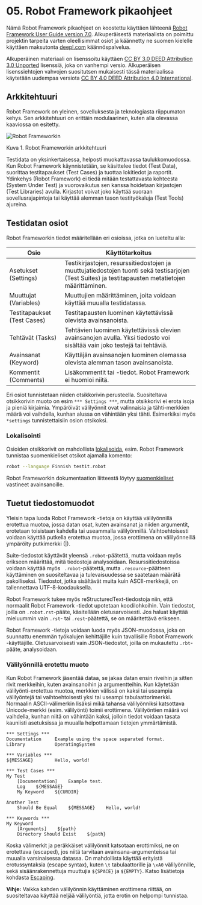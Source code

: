 # 05. Robot Framework pikaohjeet

Nämä Robot Framework pikaohjeet on koostettu käyttäen lähteenä 
[Robot Framework User Guide version 7.0](https://robotframework.org/robotframework/latest/RobotFrameworkUserGuide.html#introduction). Alkuperäisestä materiaalista on poimittu
projektin tarpeita varten oleellisimmat osiot ja käännetty ne suomen kielelle käyttäen maksutonta [deepl.com](https://www.deepl.com/) käännöspalvelua.

Alkuperäinen materiaali on lisenssoitu käyttäen [CC BY 3.0 DEED Attribution 3.0 Unported](https://creativecommons.org/licenses/by/3.0/deed.fi) lisenssiä, joka on vanhempi versio.
Alkuperäisen lisenssiehtojen vahvojen suositutsen mukaisesti tässä materiaalissa käytetään uudempaa versiota [CC BY 4.0 DEED
Attribution 4.0 International](https://creativecommons.org/licenses/by/4.0/deed.fi).

## Arkkitehtuuri

Robot Framework on yleinen, sovelluksesta ja teknologiasta riippumaton kehys. Sen arkkitehtuuri on erittäin modulaarinen, kuten alla olevassa kaaviossa on esitetty.

![Robot Frameworkin](https://robotframework.org/robotframework/latest/images/architecture.png)

Kuva 1. Robot Frameworkin arkkitehtuuri

Testidata on yksinkertaisessa, helposti muokattavassa taulukkomuodossa. Kun Robot Framework käynnistetään, se käsittelee tiedot (Test Data), 
suorittaa testitapaukset (Test Cases) ja tuottaa lokitiedot ja raportit. Ydinkehys (Robot Framework) ei tiedä mitään testattavasta kohteesta (System Under Test) ja 
vuorovaikutus sen kanssa hoidetaan kirjastojen (Test Libraries) avulla. Kirjastot voivat joko käyttää suoraan sovellusrajapintoja tai 
käyttää alemman tason testityökaluja (Test Tools) ajureina.

## Testidatan osiot
Robot Frameworkin tiedot määritellään eri osioissa, jotka on lueteltu alla:

| Osio | Käyttötarkoitus |
| ---- | --------------- |
| Asetukset (Settings) | Testikirjastojen, resurssitiedostojen ja muuttujatiedostojen tuonti sekä testisarjojen (Test Suites) ja testitapausten metatietojen määrittäminen. |
| Muuttujat (Variables)| Muuttujien määrittäminen, joita voidaan käyttää muualla testidatassa. |
| Testitapaukset (Test Cases) | Testitapausten luominen käytettävissä olevista avainsanoista. |
| Tehtävät (Tasks) | Tehtävien luominen käytettävissä olevien avainsanojen avulla. Yksi tiedosto voi sisältää vain joko testejä tai tehtäviä. |
| Avainsanat (Keyword) | Käyttäjän avainsanojen luominen olemassa olevista alemman tason avainsanoista. |
| Kommentit (Comments) | Lisäkommentit tai -tiedot. Robot Framework ei huomioi niitä. |

Eri osiot tunnistetaan niiden otsikkorivin perusteella. Suositeltava otsikkorivin muoto on esim `*** Settings ***`, mutta otsikkorivi ei erota isoja ja pieniä kirjaimia. Ympäröivät välilyönnit ovat valinnaisia ja tähti-merkkien määrä voi vaihdella, kunhan alussa on vähintään yksi tähti. Esimerkiksi myös `*settings` tunnistettaisiin osion otsikoksi.

### Lokalisointi

Osioiden otsikkorivit on mahdollista [lokalisoida](https://robotframework.org/robotframework/latest/RobotFrameworkUserGuide.html#localization), esim. Robot Framework tunnistaa suomenkieliset otsikot ajamalla komento:

```bash
robot --language Finnish testit.robot
```
Robot Frameworkin dokumentaation liitteestä löytyy [suomenkieliset](https://robotframework.org/robotframework/latest/RobotFrameworkUserGuide.html#finnish-fi) vastineet avainsanoille.

## Tuetut tiedostomuodot

Yleisin tapa luoda Robot Framework -tietoja on käyttää välilyönnillä erotettua muotoa, jossa datan osat, kuten avainsanat ja niiden argumentit, erotetaan toisistaan kahdella tai useammalla välilyönnillä. Vaihtoehtoisesti voidaan käyttää putkella erotettua muotoa, jossa erottimena on välilyönneillä ympäröity putkimerkki (|).

Suite-tiedostot käyttävät yleensä `.robot`-päätettä, mutta voidaan myös erikseen määrittää, mitä tiedostoja analysoidaan. Resurssitiedostoissa voidaan käyttää myös ` .robot`-päätettä, mutta `.resource`-päätteen käyttäminen on suositeltavaa ja tulevaisuudessa se saatetaan määrätä pakolliseksi. Tiedostot, jotka sisältävät muita kuin ASCII-merkkejä, on tallennettava UTF-8-koodauksella.

Robot Framework tukee myös reStructuredText-tiedostoja niin, että normaalit Robot Framework -tiedot upotetaan koodilohkoihin. Vain tiedostot, joilla on `.robot.rst`-pääte, käsitellään oletusarvoisesti. Jos haluat käyttää mieluummin vain `.rst`- tai `.rest`-päätettä, se on määritettävä erikseen.

Robot Framework -tietoja voidaan luoda myös JSON-muodossa, joka on suunnattu enemmän työkalujen kehittäjille kuin tavallisille Robot Framework -käyttäjille. Oletusarvoisesti vain JSON-tiedostot, joilla on mukautettu `.rbt`-pääte, analysoidaan.


### Välilyönnillä erotettu muoto
Kun Robot Framework jäsentää dataa, se jakaa datan ensin riveihin ja sitten rivit merkkeihin, kuten avainsanoihin ja argumentteihin. Kun käytetään välilyönti-erotettua muotoa, merkkien välissä on kaksi tai useampia välilyöntejä tai vaihtoehtoisesti yksi tai useampi tabulaattorimerkki. Normaalin ASCII-välimerkin lisäksi mikä tahansa välilyönniksi katsottava Unicode-merkki (esim. välilyönti) toimii erottimena. Välilyöntien määrä voi vaihdella, kunhan niitä on vähintään kaksi, jolloin tiedot voidaan tasata kauniisti asetuksissa ja muualla helpottamaan tietojen ymmärtämistä.

```robotframework
*** Settings ***
Documentation     Example using the space separated format.
Library           OperatingSystem

*** Variables ***
${MESSAGE}        Hello, world!

*** Test Cases ***
My Test
    [Documentation]    Example test.
    Log    ${MESSAGE}
    My Keyword    ${CURDIR}

Another Test
    Should Be Equal    ${MESSAGE}    Hello, world!

*** Keywords ***
My Keyword
    [Arguments]    ${path}
    Directory Should Exist    ${path}
```
Koska välimerkit ja peräkkäiset välilyönnit katsotaan erottimiksi, ne on erotettava (escaped), jos niitä tarvitaan avainsana-argumenteissa tai muualla varsinaisessa datassa. On mahdollista käyttää erityistä erotussyntaksia (escape syntax), kuten `\t` tabulaattorille ja `\xA0` välilyönnille, sekä sisäänrakennettuja muuttujia `${SPACE}` ja `${EMPTY}`. Katso lisätietoja kohdasta [Escaping](https://robotframework.org/robotframework/latest/RobotFrameworkUserGuide.html#escaping).

**Vihje:** Vaikka kahden välilyönnin käyttäminen erottimena riittää, on suositeltavaa käyttää neljää välilyöntiä, jotta erotin on helpompi tunnistaa.
